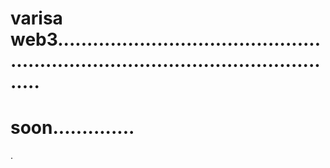# varisa web3.......................................................................................................
# soon..............
.
